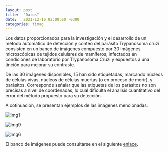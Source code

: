 ```yaml
---
layout: post
title:  "Datos"
date:   2021-12-16 02:00:00 -0300
categories: timag
---
```

Los datos proporcionados para la investigación y el desarrollo de un método automático de detección y conteo del parásito Trypanosoma cruzi consisten en un banco de imágenes compuesto por 30 imágenes microscópicas de tejidos celulares de mamíferos, infectados en condiciones de laboratorio por Trypanosoma Cruzi y expuestos a una tinción para mejorar su contraste. 

De las 30 imágenes disponibles, 15 han sido etiquetadas, marcando núcleos de células vivas, núcleos de células muertas (o en proceso de morir), y parásitos. Corresponde señalar que las etiquetas de los parásitos no son precisas a nivel de coordenadas, lo cual dificulta el analisis cuantitativo del error del método propuesto para su detección. 

A cotinuación, se presentan ejemplos de las imágenes mencionadas:

![Img1](https://figshare.com/ndownloader/files/30768373/preview/30768373/preview.jpg?private_link=893ad0a491482f95b181)

![Img9](https://figshare.com/ndownloader/files/30768397/preview/30768397/preview.jpg?private_link=893ad0a491482f95b181)

![Img6](https://figshare.com/ndownloader/files/31864427/preview/31864427/preview.jpg)


El banco de imágenes puede consultarse en el siguiente [enlace](https://figshare.com/s/893ad0a491482f95b181?file=30990769).
